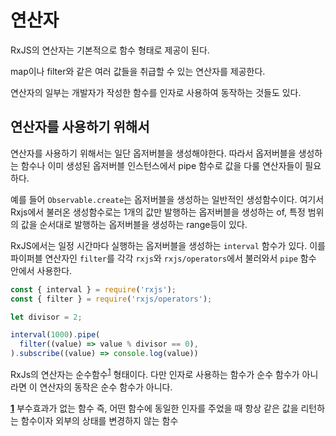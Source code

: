 # 연산자

RxJS의 연산자는 기본적으로 함수 형태로 제공이 된다.

map이나 filter와 같은 여러 값들을 취급할 수 있는 연산자를 제공한다.

연산자의 일부는 개발자가 작성한 함수를 인자로 사용하여 동작하는 것들도 있다.

## 연산자를 사용하기 위해서

연산자를 사용하기 위해서는 일단 옵저버블을 생성해야한다. 따라서 옵저버블을 생성하는 함수나 이미 생성된 옵저버블 인스턴스에서 pipe 함수로 값을 다룰 연산자들이 필요하다.

예를 들어 ```Observable.create```는 옵저버블을 생성하는 일반적인 생성함수이다. 여기서 Rxjs에서 불러온 생성함수로는 1개의 값만 발행하는 옵저버블을 생성하는 of, 특정 범위의 값을 순서대로 발행하는 옵저버블을 생성하는 range등이 있다.

RxJS에서는 일정 시간마다 실행하는 옵저버블을 생성하는 ```interval``` 함수가 있다. 이를 파이퍼블 연산자인 ```filter```를 각각 ```rxjs```와 ```rxjs/operators```에서 불러와서 ```pipe``` 함수 안에서 사용한다.

```javascript
const { interval } = require('rxjs');
const { filter } = require('rxjs/operators');

let divisor = 2;

interval(1000).pipe(
  filter((value) => value % divisor == 0),
).subscribe((value) => console.log(value))
```

RxJs의 연산자는 순수함수<sup id="a1">[1](#footnote1)</sup> 형태이다. 다만 인자로 사용하는 함수가 순수 함수가 아니라면 이 연산자의 동작은 순수 함수가 아니다.



[^1]: 부수효과가 없는 함수 즉, 어떤 함수에 동일한 인자를 주었을 때 항상 같은 값을 리턴하는 함수이자 외부의 상태를 변경하지 않는 함수

[<b id="footnote1">1</b>](#a1) 부수효과가 없는 함수 즉, 어떤 함수에 동일한 인자를 주었을 때 항상 같은 값을 리턴하는 함수이자 외부의 상태를 변경하지 않는 함수
